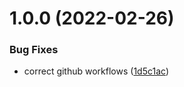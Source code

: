 # 1.0.0 (2022-02-26)


### Bug Fixes

* correct github workflows ([1d5c1ac](https://github.com/UniverseXYZ/Universe-Datascraper-Contract-Reader/commit/1d5c1ac98a95f96bde269426a4f765ed19c0bd47))
